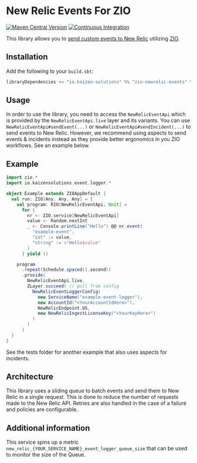 # New Relic Events For ZIO

[![Maven Central Version](https://img.shields.io/maven-central/v/io.kaizen-solutions/zio-newrelic-events_3)](https://search.maven.org/artifact/io.kaizen-solutions/zio-newrelic-events_3)
[![Continuous Integration](https://github.com/kaizen-solutions/zio-newrelic-events/actions/workflows/ci.yml/badge.svg)](https://github.com/kaizen-solutions/zio-newrelic-events/actions/workflows/ci.yml)

This library allows you to [send custom events to New Relic](https://docs.newrelic.com/docs/data-apis/ingest-apis/event-api/introduction-event-api/#overview) 
utilizing [ZIO](https://zio.dev).

## Installation

Add the following to your `build.sbt`:

```scala
libraryDependencies += "io.kaizen-solutions" %% "zio-newrelic-events" % "<see badge for latest version>"
```

## Usage

In order to use the library, you need to access the `NewRelicEventApi` which is provided by the `NewRelicEventApi.live` 
layer and its variants. You can use `NewRelicEventApi#sendEvent(...)` or `NewRelicEventApi#sendIncident(...)` to send events 
to New Relic. However, we recommend using aspects to send events & incidents instead as they provide better ergonomics
in you ZIO workflows. See an example below.

## Example

```scala
import zio.*
import io.kaizensolutions.event.logger.*

object Example extends ZIOAppDefault {
  val run: ZIO[Any, Any, Any] = {
    val program: RIO[NewRelicEventApi, Unit] =
      for {
        nr <- ZIO.service[NewRelicEventApi]
        value <- Random.nextInt
        _ <- Console.printLine("Hello") @@ nr.event(
          "example-event",
          "int" := value,
          "string" := s"Hello$value"
        )
      } yield ()

    program
      .repeat(Schedule.spaced(1.second))
      .provide(
        NewRelicEventApi.live,
        ZLayer.succeed( // pull from config
          NewRelicEventLoggerConfig(
            new ServiceName("example-event-logger"),
            new AccountId("<YourAccountIdHere>"),
            NewRelicEndpoint.US,
            new NewRelicIngestLicenseKey("<YourKeyHere>")
          )
        )
      )
  }
}
```

See the tests folder for another example that also uses aspects for incidents.

## Architecture

This library uses a sliding queue to batch events and send them to New Relic in a single request. 
This is done to reduce the number of requests made to the New Relic API. Retries are also handled in the case of a 
failure and policies are configurable.

## Additional information

This service spins up a metric `new_relic_{YOUR_SERVICE_NAME}_event_logger_queue_size` that can be used to monitor the 
size of the Queue.

